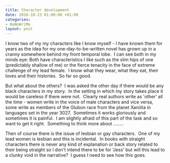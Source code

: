 ```yaml
---
title: Character development
date: 2010-10-23 01:00:00 +01:00
categories:
- NaNoWriMo
layout: post
---
```


I know two of my my characters like I know myself - I have known them for years as the idea for my one-day-to-be-written novel has grown up in a cranny somewhere behind my front temporal lobe.  I can see both in my minds eye: Both have characteristics I like such as the slim hips of one (predictably shallow of me) or the fierce tenacity in the face of extreme challenge of my lead female.  I know what they wear, what they eat, their loves and their histories.  So far so good.

But what about the others?  I was asked the other day if there would be any black characters in my story.  In the setting in which my story takes place it would be careless if there were not.  Clearly real authors write as 'other' all the time - women write in the voice of male characters and vice versa, some write as members of the Glubon race from the planet Xaniiita in languages set in the year 3027\.  Sometimes it works gloriously and sometimes it is painful.  I am slightly afraid of this part of the task and so want to get it right.  Something to think more about ........

Then of course there is the issue of lesbian or gay characters.  One of my lead women is lesbian and this is incidental.  In books with straight characters there is never any kind of explanation or back story related to their being straight so I don't intend there to be for 'Jess' but will this lead to a clunky void in the narrative?  I guess I need to see how this goes.
